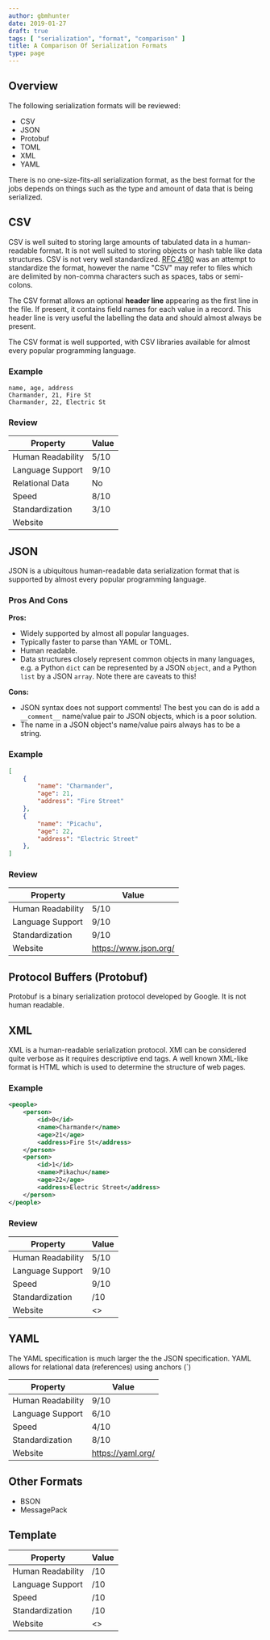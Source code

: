 ```yaml
---
author: gbmhunter
date: 2019-01-27
draft: true
tags: [ "serialization", "format", "comparison" ]
title: A Comparison Of Serialization Formats
type: page
---
```


## Overview

The following serialization formats will be reviewed:

* CSV
* JSON
* Protobuf
* TOML
* XML
* YAML

There is no one-size-fits-all serialization format, as the best format for the jobs depends on things such as the type and amount of data that is being serialized. 

## CSV

CSV is well suited to storing large amounts of tabulated data in a human-readable format. It is not well suited to storing objects or hash table like data structures. CSV is not very well standardized. [RFC 4180](https://tools.ietf.org/html/rfc4180)  was an attempt to standardize the format, however the name "CSV" may refer to files which are delimited by non-comma characters such as spaces, tabs or semi-colons.

The CSV format allows an optional __header line__ appearing as the first line in the file. If present, it contains field names for each value in a record. This header line is very useful the labelling the data and should almost always be present.

The CSV format is well supported, with CSV libraries available for almost every popular programming language.

### Example

```csv
name, age, address
Charmander, 21, Fire St
Charmander, 22, Electric St
```

### Review

Property         | Value
-----------------|---------
Human Readability| 5/10
Language Support | 9/10
Relational Data  | No
Speed            | 8/10
Standardization  | 3/10
Website          | 

## JSON

JSON is a ubiquitous human-readable data serialization format that is supported by almost every popular programming language.

### Pros And Cons

**Pros:**

* Widely supported by almost all popular languages.
* Typically faster to parse than YAML or TOML.
* Human readable.
* Data structures closely represent common objects in many languages, e.g. a Python `dict` can be represented by a JSON `object`, and a Python `list` by a JSON `array`. Note there are caveats to this!

**Cons:**

* JSON syntax does not support comments! The best you can do is add a `__comment__` name/value pair to JSON objects, which is a poor solution.
* The name in a JSON object's name/value pairs always has to be a string.

### Example

```json
[
    {
        "name": "Charmander",
        "age": 21,
        "address": "Fire Street"
    },
    {
        "name": "Picachu",
        "age": 22,
        "address": "Electric Street"
    },
]
```

### Review

Property         | Value
-----------------|---------
Human Readability| 5/10
Language Support | 9/10
Standardization  | 9/10
Website          | <https://www.json.org/>

## Protocol Buffers (Protobuf)

Protobuf is a binary serialization protocol developed by Google. It is not human readable.

## XML

XML is a human-readable serialization protocol. XMl can be considered quite verbose as it requires descriptive end tags. A well known XML-like format is HTML which is used to determine the structure of web pages.

### Example

```xml
<people>
    <person>
        <id>0</id>
        <name>Charmander</name>
        <age>21</age>
        <address>Fire St</address>
    </person>
    <person>
        <id>1</id>
        <name>Pikachu</name>
        <age>22</age>
        <address>Electric Street</address>
    </person>
</people>
```

### Review

Property         | Value
-----------------|---------
Human Readability| 5/10
Language Support | 9/10
Speed            | 9/10
Standardization  | /10
Website          | <>

## YAML

The YAML specification is much larger the the JSON specification. YAML allows for relational data (references) using anchors (`)

Property         | Value
-----------------|---------
Human Readability| 9/10
Language Support | 6/10
Speed            | 4/10
Standardization  | 8/10
Website          | <https://yaml.org/>

## Other Formats

* BSON
* MessagePack

## Template

Property         | Value
-----------------|---------
Human Readability| /10
Language Support | /10
Speed            | /10
Standardization  | /10
Website          | <>